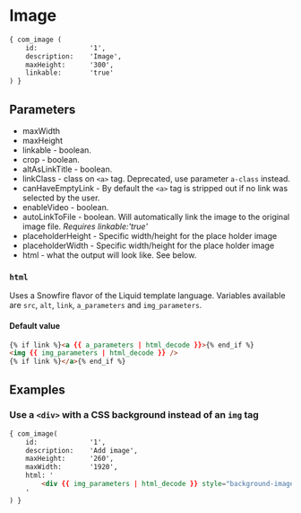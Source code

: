 Image
=====

```xml
{ com_image ( 
    id:          	'1', 
    description: 	'Image', 
    maxHeight:   	'300',
    linkable:    	'true'
) }
```

Parameters
----------

* maxWidth
* maxHeight
* linkable - boolean.
* crop - boolean.
* altAsLinkTitle - boolean.
* linkClass - class on `<a>` tag. Deprecated, use parameter `a-class` instead.
* canHaveEmptyLink - By default the `<a>` tag is stripped out if no link was selected by the user.
* enableVideo - boolean.
* autoLinkToFile - boolean. Will automatically link the image to the original image file. _Requires linkable:'true'_
* placeholderHeight - Specific width/height for the place holder image
* placeholderWidth - Specific width/height for the place holder image
* html - what the output will look like. See below.

### `html`

Uses a Snowfire flavor of the Liquid template language.
Variables available are `src`, `alt`, `link`, `a_parameters` and `img_parameters`.  

#### Default value

```html
{% if link %}<a {{ a_parameters | html_decode }}>{% end_if %}
<img {{ img_parameters | html_decode }} />
{% if link %}</a>{% end_if %}
```

Examples
--------

### Use a `<div>` with a CSS background instead of an `img` tag

```html
{ com_image(
	id:             '1',
	description:    'Add image',
	maxHeight:      '260',
	maxWidth:       '1920',
	html: '
		<div {{ img_parameters | html_decode }} style="background-image:url({{ src }})"></div>
	'
) }
```
